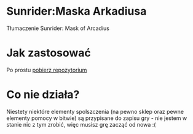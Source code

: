 # Sunrider:Maska Arkadiusa
Tłumaczenie Sunrider: Mask of Arcadius
# Jak zastosować
Po prostu <a href=https://github.com/FRTranslate/Sunrider-MoA-PL/archive/main.zip>pobierz repozytorium</a>
# Co nie działa?
Niestety niektóre elementy spolszczenia (na pewno sklep oraz pewne elementy pomocy w bitwie) są przypisane do zapisu gry - nie jestem w stanie nic z tym zrobić, więc musisz grę zacząć od nowa :(
